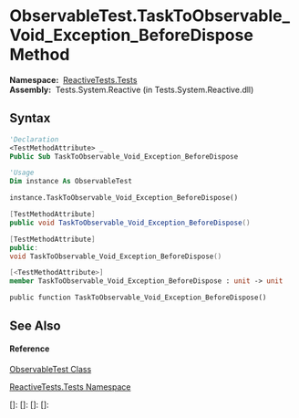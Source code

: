 # ObservableTest.TaskToObservable\_Void\_Exception\_BeforeDispose Method

**Namespace:**  [ReactiveTests.Tests](ReactiveTests.Tests\ReactiveTests.Tests.md)  
**Assembly:**  Tests.System.Reactive (in Tests.System.Reactive.dll)

## Syntax

```vb
'Declaration
<TestMethodAttribute> _
Public Sub TaskToObservable_Void_Exception_BeforeDispose
```

```vb
'Usage
Dim instance As ObservableTest

instance.TaskToObservable_Void_Exception_BeforeDispose()
```

```csharp
[TestMethodAttribute]
public void TaskToObservable_Void_Exception_BeforeDispose()
```

```c++
[TestMethodAttribute]
public:
void TaskToObservable_Void_Exception_BeforeDispose()
```

```fsharp
[<TestMethodAttribute>]
member TaskToObservable_Void_Exception_BeforeDispose : unit -> unit 
```

```jscript
public function TaskToObservable_Void_Exception_BeforeDispose()
```

## See Also

#### Reference

[ObservableTest Class](ObservableTest\ObservableTest.md)

[ReactiveTests.Tests Namespace](ReactiveTests.Tests\ReactiveTests.Tests.md)

[]: 
[]: 
[]: 
[]: 